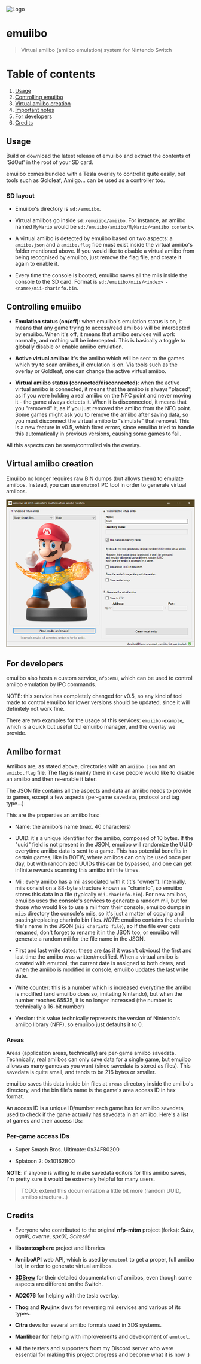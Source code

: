 ![Logo](emutool/PcIcon.png)

# emuiibo

> Virtual amiibo (amiibo emulation) system for Nintendo Switch

# Table of contents

1. [Usage](#usage)
2. [Controlling emuiibo](#controlling-emuiibo)
3. [Virtual amiibo creation](#virtual-amiibo-creation)
4. [Important notes](#important-notes)
5. [For developers](#for-developers)
6. [Credits](#credits)

## Usage

Build or download the latest release of emuiibo and extract the contents of 'SdOut' in the root of your SD card.

emuiibo comes bundled with a Tesla overlay to control it quite easily, but tools such as Goldleaf, Amiigo... can be used as a controller too.

### SD layout

- Emuiibo's directory is `sd:/emuiibo`.

- Virtual amiibos go inside `sd:/emuiibo/amiibo`. For instance, an amiibo named `MyMario` would be `sd:/emuiibo/amiibo/MyMario/<amiibo content>`.

- A virtual amiibo is detected by emuiibo based on two aspects: a `amiibo.json` and a `amiibo.flag` fioe must exist inside the virtual amiibo's folder mentioned above. If you would like to disable a virtual amiibo from being recognised by emuiibo, just remove the flag file, and create it again to enable it.

- Every time the console is booted, emuiibo saves all the miis inside the console to the SD card. Format is `sd:/emuiibo/miis/<index> - <name>/mii-charinfo.bin`.

## Controlling emuiibo

- **Emulation status (on/off)**: when emuiibo's emulation status is on, it means that any game trying to access/read amiibos will be intercepted by emuiibo. When it's off, it means that amiibo services will work normally, and nothing will be intercepted. This is basically a toggle to globally disable or enable amiibo emulation.

- **Active virtual amiibo**: it's the amiibo which will be sent to the games which try to scan amiibos, if emulation is on. Via tools such as the overlay or Goldleaf, one can change the active virtual amiibo.

- **Virtual amiibo status (connected/disconnected)**: when the active virtual amiibo is connected, it means that the amiibo is always "placed", as if you were holding a real amiibo on the NFC point and never moving it - the game always detects it. When it is disconnected, it means that you "removed" it, as if you just removed the amiibo from the NFC point. Some games might ask you to remove the amiibo after saving data, so you must disconnect the virtual amiibo to "simulate" that removal. This is a new feature in v0.5, which fixed errors, since emuiibo tried to handle this automatically in previous versions, causing some games to fail.

All this aspects can be seen/controlled via the overlay.

## Virtual amiibo creation

Emuiibo no longer requires raw BIN dumps (but allows them) to emulate amiibos. Instead, you can use `emutool` PC tool in order to generate virtual amiibos.

![Screenshot](emutool/Screenshot.png)

## For developers

emuiibo also hosts a custom service, `nfp:emu`, which can be used to control amiibo emulation by IPC commands.

NOTE: this service has completely changed for v0.5, so any kind of tool made to control emuiibo for lower versions should be updated, since it will definitely not work fine.

There are two examples for the usage of this services: `emuiibo-example`, which is a quick but useful CLI emuiibo manager, and the overlay we provide.

## Amiibo format

Amiibos are, as stated above, directories with an `amiibo.json` and an `amiibo.flag` file. The flag is mainly there in case people would like to disable an amiibo and then re-enable it later.

The JSON file contains all the aspects and data an amiibo needs to provide to games, except a few aspects (per-game savedata, protocol and tag type...)

This are the properties an amiibo has:

- Name: the amiibo's name (max. 40 characters)

- UUID: it's a unique identifier for the amiibo, composed of 10 bytes. If the "uuid" field is not present in the JSON, emuiibo will randomize the UUID everytime amiibo data is sent to a game. This has potential benefits in certain games, like in BOTW, where amiibos can only be used once per day, but with randomized UUIDs this can be bypassed, and one can get infinite rewards scanning this amiibo infinite times.

- Mii: every amiibo has a mii associated with it (it's "owner"). Internally, miis consist on a 88-byte structure known as "charinfo", so emuiibo stores this data in a file (typically `mii-charinfo.bin`). For new amiibos, emuiibo uses the console's services to generate a random mii, but for those who would like to use a mii from their console, emuiibo dumps in `miis` directory the console's miis, so it's just a matter of copying and pasting/replacing charinfo bin files. *NOTE*: emuiibo contains the charinfo file's name in the JSON (`mii_charinfo_file`), so if the file ever gets renamed, don't forget to rename it in the JSON too, or emuiibo will generate a random mii for the file name in the JSON.

- First and last write dates: these are (as if it wasn't obvious) the first and last time the amiibo was written/modified. When a virtual amiibo is created with emutool, the current date is assigned to both dates, and when the amiibo is modified in console, emuiibo updates the last write date.

- Write counter: this is a number which is increased everytime the amiibo is modified (and emuiibo does so, imitating Nintendo), but when the number reaches 65535, it is no longer increased (the number is technically a 16-bit number)

- Version: this value technically represents the version of Nintendo's amiibo library (NFP), so emuiibo just defaults it to 0.

### Areas

Areas (application areas, technically) are per-game amiibo savedata. Technically, real amiibos can only save data for a single game, but emuiibo allows as many games as you want (since savedata is stored as files). This savedata is quite small, and tends to be 216 bytes or smaller.

emuiibo saves this data inside bin files at `areas` directory inside the amiibo's directory, and the bin file's name is the game's area access ID in hex format.

An access ID is a unique ID/number each game has for amiibo savedata, used to check if the game actually has savedata in an amiibo. Here's a list of games and their access IDs:

### Per-game access IDs

- Super Smash Bros. Ultimate: 0x34F80200

- Splatoon 2: 0x10162B00

**NOTE**: if anyone is willing to make savedata editors for this amiibo saves, I'm pretty sure it would be extremely helpful for many users.

> TODO: extend this documentation a little bit more (random UUID, amiibo structure...)

## Credits

- Everyone who contributed to the original **nfp-mitm** project (forks): *Subv, ogniK, averne, spx01, SciresM*

- **libstratosphere** project and libraries

- **AmiiboAPI** web API, which is used by `emutool` to get a proper, full amiibo list, in order to generate virtual amiibos.

- [**3DBrew**](https://www.3dbrew.org/wiki/Amiibo) for their detailed documentation of amiibos, even though some aspects are different on the Switch.

- **AD2076** for helping with the tesla overlay.

- **Thog** and **Ryujinx** devs for reversing mii services and various of its types.

- **Citra** devs for several amiibo formats used in 3DS systems.

- **Manlibear** for helping with improvements and development of `emutool`.

- All the testers and supporters from my Discord server who were essential for making this project progress and become what it is now :)